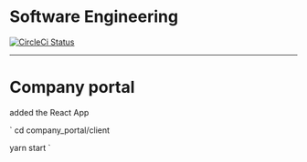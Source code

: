 # Software Engineering

[![CircleCi Status][circleci-img]][circleci-url]

[circleci-img]: https://img.shields.io/circleci/build/github/conrad760/softwareEngineering/master?token=243099980706498c185dd2a60f480fa5cc7ab98d
[circleci-url]: https://circleci.com/gh/conrad760/softwareEngineering

---

# Company portal
added the React App

`
cd company_portal/client

yarn start
`
